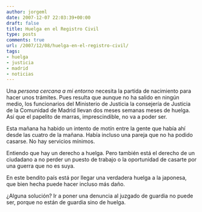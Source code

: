 ```yaml
---
author: jorgeml
date: 2007-12-07 22:03:39+00:00
draft: false
title: Huelga en el Registro Civil
type: posts
comments: true
url: /2007/12/08/huelga-en-el-registro-civil/
tags:
- huelga
- justicia
- madrid
- noticias
---
```


Una _persona cercana a mi entorno_ necesita la partida de nacimiento para hacer unos trámites. Pues resulta que aunque no ha salido en ningún medio, los funcionarios del Ministerio de Justicia la consejería de Justicia de la Comunidad de Madrid llevan dos meses semanas meses de huelga.  Así que el papelito de marras, imprescindible, no va a poder ser.

Esta mañana ha habido un intento de motín entre la gente que había ahí desde las cuatro de la mañana. Había incluso una pareja que no ha podido casarse. No hay servicios mínimos.

Entiendo que hay un derecho a huelga. Pero también está el derecho de un ciudadano a no perder un puesto de trabajo o la oportunidad de casarte por una guerra que no es suya.

En este bendito país está por llegar una verdadera huelga a la japonesa, que bien hecha puede hacer incluso más daño.

¿Alguna solución? Ir a poner una denuncia al juzgado de guardia no puede ser, porque no están de guardia sino de huelga.
